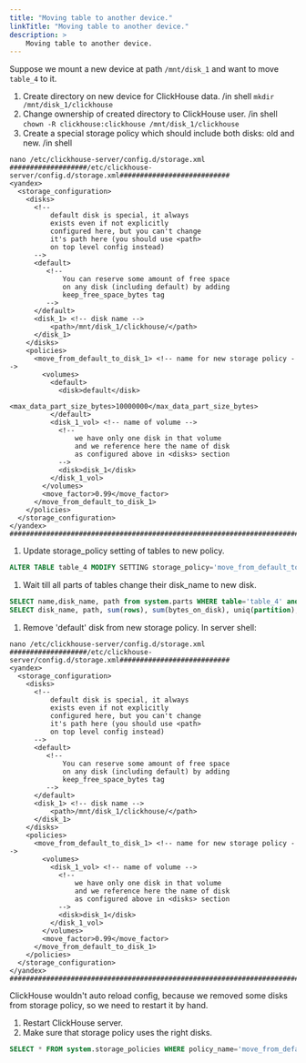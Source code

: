 ```yaml
---
title: "Moving table to another device."
linkTitle: "Moving table to another device."
description: >
    Moving table to another device.
---
```

Suppose we mount a new device at path `/mnt/disk_1` and want to move `table_4` to it.

1. Create directory on new device for ClickHouse data. /in shell `mkdir /mnt/disk_1/clickhouse`
2. Change ownership of created directory to ClickHouse user. /in shell `chown -R clickhouse:clickhouse /mnt/disk_1/clickhouse`
3. Create a special storage policy which should include both disks: old and new. /in shell

```markup
nano /etc/clickhouse-server/config.d/storage.xml
###################/etc/clickhouse-server/config.d/storage.xml###########################
<yandex>
  <storage_configuration>
    <disks>
      <!--
          default disk is special, it always
          exists even if not explicitly
          configured here, but you can't change
          it's path here (you should use <path>
          on top level config instead)
      -->
      <default>
         <!--
             You can reserve some amount of free space
             on any disk (including default) by adding
             keep_free_space_bytes tag
         -->
      </default>
      <disk_1> <!-- disk name -->
          <path>/mnt/disk_1/clickhouse/</path>
      </disk_1>
    </disks>
    <policies>
      <move_from_default_to_disk_1> <!-- name for new storage policy -->
        <volumes>
          <default>
            <disk>default</disk>
            <max_data_part_size_bytes>10000000</max_data_part_size_bytes>
          </default>
          <disk_1_vol> <!-- name of volume -->
            <!--
                we have only one disk in that volume
                and we reference here the name of disk
                as configured above in <disks> section
            -->
            <disk>disk_1</disk>
          </disk_1_vol>
        </volumes>
        <move_factor>0.99</move_factor>
      </move_from_default_to_disk_1>
    </policies>
  </storage_configuration>
</yandex>
#########################################################################################
```

1. Update storage_policy setting of tables to new policy.

```sql
ALTER TABLE table_4 MODIFY SETTING storage_policy='move_from_default_to_disk_1';
```

1. Wait till all parts of tables change their disk_name to new disk.

```sql
SELECT name,disk_name, path from system.parts WHERE table='table_4' and active;
SELECT disk_name, path, sum(rows), sum(bytes_on_disk), uniq(partition), count() FROM system.parts WHERE table='table_4' and active GROUP BY disk_name, path ORDER BY disk_name, path;
```

1. Remove 'default' disk from new storage policy.  In server shell:

```markup
nano /etc/clickhouse-server/config.d/storage.xml
###################/etc/clickhouse-server/config.d/storage.xml###########################
<yandex>
  <storage_configuration>
    <disks>
      <!--
          default disk is special, it always
          exists even if not explicitly
          configured here, but you can't change
          it's path here (you should use <path>
          on top level config instead)
      -->
      <default>
         <!--
             You can reserve some amount of free space
             on any disk (including default) by adding
             keep_free_space_bytes tag
         -->
      </default>
      <disk_1> <!-- disk name -->
          <path>/mnt/disk_1/clickhouse/</path>
      </disk_1>
    </disks>
    <policies>
      <move_from_default_to_disk_1> <!-- name for new storage policy -->
        <volumes>
          <disk_1_vol> <!-- name of volume -->
            <!--
                we have only one disk in that volume
                and we reference here the name of disk
                as configured above in <disks> section
            -->
            <disk>disk_1</disk>
          </disk_1_vol>
        </volumes>
        <move_factor>0.99</move_factor>
      </move_from_default_to_disk_1>
    </policies>
  </storage_configuration>
</yandex>
#########################################################################################
```

ClickHouse wouldn't auto reload config, because we removed some disks from storage policy, so we need to restart it by hand.

1. Restart ClickHouse server.
2. Make sure that storage policy uses the right disks.

```sql
SELECT * FROM system.storage_policies WHERE policy_name='move_from_default_to_disk_1';
```
